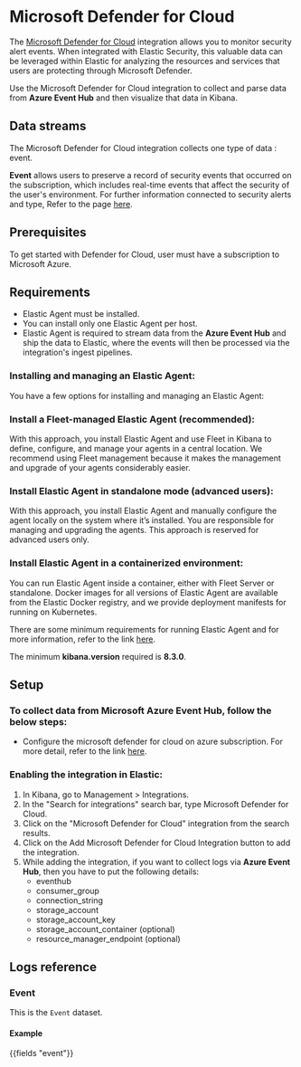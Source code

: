 # Microsoft Defender for Cloud

The [Microsoft Defender for Cloud](https://learn.microsoft.com/en-us/azure/defender-for-cloud/defender-for-cloud-introduction) integration allows you to monitor security alert events. When integrated with Elastic Security, this valuable data can be leveraged within Elastic for analyzing the resources and services that users are protecting through Microsoft Defender.

Use the Microsoft Defender for Cloud integration to collect and parse data from **Azure Event Hub** and then visualize that data in Kibana.

## Data streams

The Microsoft Defender for Cloud integration collects one type of data : event.

**Event** allows users to preserve a record of security events that occurred on the subscription, which includes real-time events that affect the security of the user's environment. For further information connected to security alerts and type, Refer to the page [here](https://learn.microsoft.com/en-us/azure/defender-for-cloud/alerts-reference).

## Prerequisites

To get started with Defender for Cloud, user must have a subscription to Microsoft Azure.

## Requirements

- Elastic Agent must be installed.
- You can install only one Elastic Agent per host.
- Elastic Agent is required to stream data from the **Azure Event Hub** and ship the data to Elastic, where the events will then be processed via the integration's ingest pipelines.

### Installing and managing an Elastic Agent:

You have a few options for installing and managing an Elastic Agent:

### Install a Fleet-managed Elastic Agent (recommended):

With this approach, you install Elastic Agent and use Fleet in Kibana to define, configure, and manage your agents in a central location. We recommend using Fleet management because it makes the management and upgrade of your agents considerably easier.

### Install Elastic Agent in standalone mode (advanced users):

With this approach, you install Elastic Agent and manually configure the agent locally on the system where it’s installed. You are responsible for managing and upgrading the agents. This approach is reserved for advanced users only.

### Install Elastic Agent in a containerized environment:

You can run Elastic Agent inside a container, either with Fleet Server or standalone. Docker images for all versions of Elastic Agent are available from the Elastic Docker registry, and we provide deployment manifests for running on Kubernetes.

There are some minimum requirements for running Elastic Agent and for more information, refer to the link [here](https://www.elastic.co/guide/en/fleet/current/elastic-agent-installation.html).

The minimum **kibana.version** required is **8.3.0**.

## Setup

### To collect data from Microsoft Azure Event Hub, follow the below steps:

- Configure the microsoft defender for cloud on azure subscription. For more detail, refer to the link [here](https://learn.microsoft.com/en-us/azure/defender-for-cloud/get-started).

### Enabling the integration in Elastic:

1. In Kibana, go to Management > Integrations.
2. In the "Search for integrations" search bar, type Microsoft Defender for Cloud.
3. Click on the "Microsoft Defender for Cloud" integration from the search results.
4. Click on the Add Microsoft Defender for Cloud Integration button to add the integration.
5. While adding the integration, if you want to collect logs via **Azure Event Hub**, then you have to put the following details:
   - eventhub
   - consumer_group
   - connection_string
   - storage_account
   - storage_account_key
   - storage_account_container (optional)
   - resource_manager_endpoint (optional)

## Logs reference

### Event

This is the `Event` dataset.

#### Example

{{fields "event"}}

